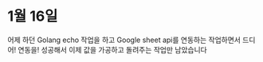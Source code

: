 # 1월 16일

어제 하던 Golang echo 작업을 하고
Google sheet api를 연동하는 작업하면서 드디어!
연동을!
성공해서
이제 값을 가공하고 돌려주는 작업만 남았습니다
